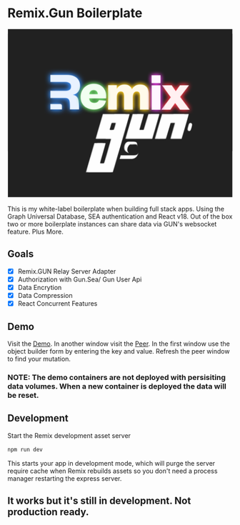 # Remix.Gun Boilerplate

![Remix/Gun](public/github/rmix-gun.png "Remix.Gun")

This is my white-label boilerplate when building full stack apps. Using the Graph Universal Database, SEA authentication and React v18. Out of the box two or more boilerplate instances can share data via GUN's websocket feature. Plus More.

## Goals

- [x] Remix.GUN Relay Server Adapter  
- [x] Authorization with Gun.Sea/ Gun User Api
- [x] Data Encrytion
- [x] Data Compression 
- [x] React Concurrent Features

## Demo

Visit the [Demo](https://rmx-gun.fltngmmth.com). In another window visit the [Peer](https://rmx-gun-peer.fltngmmth.com). In the first window use the object builder form by entering the key and value. Refresh the peer window to find your mutation. 

### NOTE: The demo containers are not deployed with persisiting data volumes. When a new container is deployed the data will be reset. 

## Development

Start the Remix development asset server

```sh
npm run dev
```

This starts your app in development mode, which will purge the server require cache when Remix rebuilds assets so you don't need a process manager restarting the express server.

## It works but it's still in development. Not production ready.
